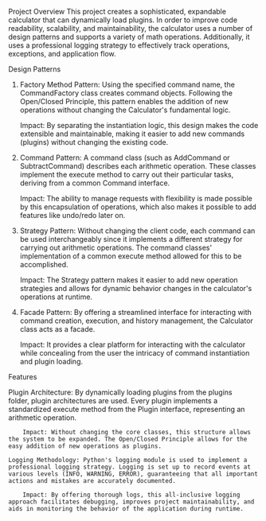 Project Overview
  This project creates a sophisticated, expandable calculator that can dynamically load plugins. In order to improve code readability, scalability, and maintainability, the calculator uses a number of design patterns and supports a variety of math operations. Additionally, it uses a professional logging strategy to effectively track operations, exceptions, and application flow.

 Design Patterns
  1. Factory Method Pattern: Using the specified command name, the CommandFactory class creates command objects. Following the Open/Closed Principle, this pattern enables the addition of new operations without changing the Calculator's fundamental logic.

     Impact: By separating the instantiation logic, this design makes the code extensible and maintainable, making it easier to add new commands (plugins) without changing the existing code. 

  2. Command Pattern: A command class (such as AddCommand or SubtractCommand) describes each arithmetic operation. These classes implement the execute method to carry out their particular tasks, deriving from a common Command interface.

     Impact: The ability to manage requests with flexibility is made possible by this encapsulation of operations, which also makes it possible to add features like undo/redo later on. 
  
  3. Strategy Pattern: Without changing the client code, each command can be used interchangeably since it implements a different strategy for carrying out arithmetic operations. The command classes' implementation of a common execute method allowed for this to be accomplished.

      Impact: The Strategy pattern makes it easier to add new operation strategies and allows for dynamic behavior changes in the calculator's operations at runtime.

  4. Facade Pattern: By offering a streamlined interface for interacting with command creation, execution, and history management, the Calculator class acts as a facade.

        Impact: It provides a clear platform for interacting with the calculator while concealing from the user the intricacy of command instantiation and plugin loading. 

Features

   Plugin Architecture: By dynamically loading plugins from the plugins folder, plugin architectures are used. Every plugin implements a standardized execute method from the Plugin interface, representing an arithmetic operation.

        Impact: Without changing the core classes, this structure allows the system to be expanded. The Open/Closed Principle allows for the easy addition of new operations as plugins.

    Logging Methodology: Python's logging module is used to implement a professional logging strategy. Logging is set up to record events at various levels (INFO, WARNING, ERROR), guaranteeing that all important actions and mistakes are accurately documented.    

        Impact: By offering thorough logs, this all-inclusive logging approach facilitates debugging, improves project maintainability, and aids in monitoring the behavior of the application during runtime.
                 